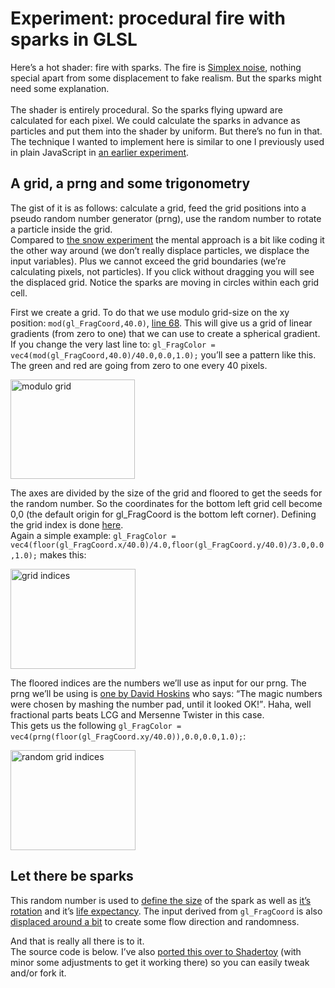 <!--
  date: 2017-01-24
  modified: 2017-01-24
  slug: experiment-fire
  type: post
  categories: code, GLSL
  tags: cool shit, noise, WebGL, GLSL, fire, shader
  description: Here's a hot shader: fire with sparks. The fire is Simplex noise, nothing special. But the sparks might need some explanation.
  thumbnail: experiments/ocalhost_7047_experiment-fire.jpg
  related: experiment-*
-->

# Experiment: procedural fire with sparks in GLSL

<p>Here&#8217;s a hot shader: fire with sparks. The fire is <a href="#code-36" to="#code-47"> Simplex noise</a>, nothing special apart from some displacement to fake realism. But the sparks might need some explanation.<br />
<!--more--><br />
The shader is entirely procedural. So the sparks flying upward are calculated for each pixel. We could calculate the sparks in advance as particles and put them into the shader by uniform. But there&#8217;s no fun in that.<br />
The technique I wanted to implement here is similar to one I previously used in plain JavaScript in <a href="/experiment-snow">an earlier experiment</a>.</p>
<h2>A grid, a prng and some trigonometry</h2>
<p>The gist of it is as follows: calculate a grid, feed the grid positions into a pseudo random number generator (prng), use the random number to rotate a particle inside the grid.<br />
Compared to <a href="/experiment-snow">the snow experiment</a> the mental approach is a bit like coding it the other way around (we don&#8217;t really displace particles, we displace the input variables). Plus we cannot exceed the grid boundaries (we&#8217;re calculating pixels, not particles). If you click without dragging you will see the displaced grid. Notice the sparks are moving in circles within each grid cell.</p>
<p>First we create a grid. To do that we use modulo grid-size on the xy position: <code>mod(gl_FragCoord,40.0)</code>, <a href="#code-68">line 68</a>. This will give us a grid of linear gradients (from zero to one) that we can use to create a spherical gradient.<br />
If you change the very last line to: <code>gl_FragColor = vec4(mod(gl_FragCoord,40.0)/40.0,0.0,1.0);</code> you&#8217;ll see a pattern like this. The green and red are going from zero to one every 40 pixels.</p>
<p><img src="https://res.cloudinary.com/dn1rmdjs5/image/upload/v1566568756/rv/gridmodulus.png" alt="modulo grid" width="199" height="159" class="alignnone size-full" /></p>
<p>The axes are divided by the size of the grid and floored to get the seeds for the random number. So the coordinates for the bottom left grid cell become 0,0 (the default origin for gl_FragCoord is the bottom left corner). Defining the grid index is done <a href="#code-63">here</a>.<br />
Again a simple example: <code>gl_FragColor = vec4(floor(gl_FragCoord.x/40.0)/4.0,floor(gl_FragCoord.y/40.0)/3.0,0.0,1.0);</code> makes this:</p>
<p><img src="https://res.cloudinary.com/dn1rmdjs5/image/upload/v1566568756/rv/gridfloored.png" alt="grid indices" width="200" height="160" class="alignnone size-full wp-image-3194" /></p>
<p>The floored indices are the numbers we&#8217;ll use as input for our prng. The prng we&#8217;ll be using is <a href="https://www.shadertoy.com/view/4djSRW">one by David Hoskins</a> who says: <q>The magic numbers were chosen by mashing the number pad, until it looked OK!</q>. Haha, well fractional parts beats LCG and Mersenne Twister in this case.<br />
This gets us the following <code>gl_FragColor = vec4(prng(floor(gl_FragCoord.xy/40.0)),0.0,0.0,1.0);</code>:</p>
<p><img src="https://res.cloudinary.com/dn1rmdjs5/image/upload/v1566568756/rv/gridrng.png" alt="random grid indices" width="200" height="160" class="alignnone size-full" /></p>
<h2>Let there be sparks</h2>
<p>This random number is used to <a href="#code-68">define the size</a> of the spark as well as <a href="#code-69" to="#code-72">it&#8217;s rotation</a> and it&#8217;s <a href="#code-65">life expectancy</a>. The input derived from <code>gl_FragCoord</code> is also <a href="#code-59" to="#code-61">displaced around a bit</a> to create some flow direction and randomness.</p>
<p>And that is really all there is to it.<br />
The source code is below. I&#8217;ve also <a href="https://www.shadertoy.com/view/MlKSWm" target="_blank">ported this over to Shadertoy</a> (with minor some adjustments to get it working there) so you can easily tweak and/or fork it.</p>
<pre line-numbers><code data-language="glsl" data-src="/static/glsl/fire.glsl"></code></pre>
